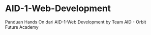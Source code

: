 # AID-1-Web-Development
 Panduan Hands On dari AID-1-Web Development
 by Team AID - Orbit Future Academy
